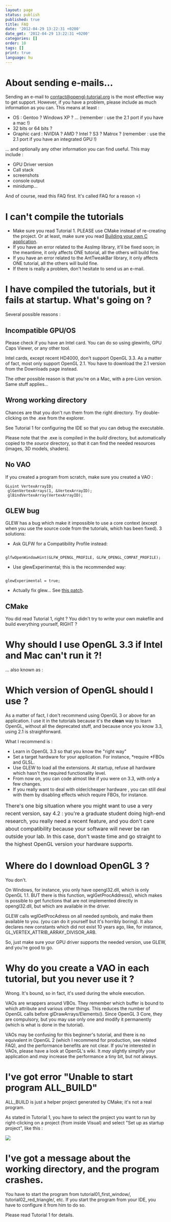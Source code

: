 ```yaml
---
layout: page
status: publish
published: true
title: FAQ
date: '2012-04-29 13:22:31 +0200'
date_gmt: '2012-04-29 13:22:31 +0200'
categories: []
order: 10
tags: []
print: true
language: hu
---
```


# About sending e-mails...

Sending an e-mail to contact@opengl-tutorial.org is the most effective way to get support. However, if you have a problem, please include as much information as you can. This means at least :

* OS : Gentoo ? Windows XP ? ... (remember : use the 2.1 port if you have a mac !)
* 32 bits or 64 bits ?
* Graphic card : NVIDIA ? AMD ? Intel ? S3 ? Matrox ? (remember : use the 2.1 port if you have an integrated GPU !)

... and optionally any other information you can find useful. This may include :

* GPU Driver version
* Call stack
* screenshots
* console output
* minidump...

And of course, read this FAQ first. It's called FAQ for a reason =)

# I can't compile the tutorials


* Make sure you read Tutorial 1. PLEASE use CMake instead of re-creating the project. Or at least, make sure you read [Building your own C application](http://www.opengl-tutorial.org/miscellaneous/building-your-own-c-application/).
* If you have an error related to the AssImp library, it'll be fixed soon; in the meantime, it only affects ONE tutorial, all the others will build fine.
* If you have an error related to the AntTweakBar library, it only affects ONE tutorial, all the others will build fine.
* If there is really a problem, don't hesitate to send us an e-mail.


# I have compiled the tutorials, but it fails at startup. What's going on ?

Several possible reasons :

## Incompatible GPU/OS

Please check if you have an Intel card. You can do so using glewinfo, GPU Caps Viewer, or any other tool.

Intel cards, except recent HD4000, don't support OpenGL 3.3. As a matter of fact, most only support OpenGL 2.1. You have to download the 2.1 version from the Downloads page instead.

The other possible reason is that you're on a Mac, with a pre-Lion version. Same stuff applies...

## Wrong working directory

Chances are that you don't run them from the right directory. Try double-clicking on the .exe from the explorer.

See Tutorial 1 for configuring the IDE so that you can debug the executable.

Please note that the .exe is compiled in the *build* directory, but automatically copied to the *source* directory, so that it can find the needed resources (images, 3D models, shaders).

## No VAO

If you created a program from scratch, make sure you created a VAO :

```
GLuint VertexArrayID;
 glGenVertexArrays(1, &VertexArrayID);
 glBindVertexArray(VertexArrayID);
```

## GLEW bug

GLEW has a bug which make it impossible to use a core context (except when you use the source code from the tutorials, which has been fixed). 3 solutions:

* Ask GLFW for a Compatibility Profile instead:

```

glfwOpenWindowHint(GLFW_OPENGL_PROFILE, GLFW_OPENGL_COMPAT_PROFILE);
```

* Use glewExperimental; this is the recommended way:

```

glewExperimental = true;
```

* Actually fix glew... See [this patch](http://code.google.com/p/opengl-tutorial-org/source/browse/external/glew-1.5.8.patch?name=0009_33).


## CMake

You did read Tutorial 1, right ? You didn't try to write your own makefile and build everything yourself, RIGHT ?

# Why should I use OpenGL 3.3 if Intel and Mac can't run it ?!

... also known as :

# Which version of OpenGL should I use ?

As a matter of fact, I don't recommend using OpenGL 3 or above for an application. I use it in the tutorials because it's the **clean** way to learn OpenGL, without all the deprecated stuff, and because once you know 3.3, using 2.1 is straighforward.

What I recommend is :

* Learn in OpenGL 3.3 so that you know the "right way"
* Set a target hardware for your application. For instance, *require *FBOs and GLSL.
* Use GLEW to load all the extensions. At startup, refuse all hardware which hasn't the required functionality level.
* From now on, you can code almost like if you were on 3.3, with only a few changes.
* If you really want to deal with older/cheaper hardware , you can still deal with them by disabling effects which require FBOs, for instance.

<div><span style="font-size: medium;"><span style="line-height: 24px;">There's one big situation where you might want to use a very recent version, say 4.2 : you're a graduate student doing high-end research, you really need a recent feature, and you don't care about compatibility because your software will never be ran outside your lab. In this case, don't waste time and go straight to the highest OpenGL version your hardware supports.</span></span></div>


# Where do I download OpenGL 3 ?

You don't.

On Windows, for instance, you only have opengl32.dll, which is only OpenGL 1.1. BUT there is this function, wglGetProcAddress(), which makes is possible to get functions that are not implemented directly in opengl32.dll, but which are available in the driver.

GLEW calls wglGetProcAdress on all needed symbols, and make them available to you. (you can do it yourself but it's horribly boring). It also declares new constants which did not exist 10 years ago, like, for instance, GL_VERTEX_ATTRIB_ARRAY_DIVISOR_ARB.

So, just make sure your GPU driver supports the needed version, use GLEW, and you're good to go.



# Why do you create a VAO in each tutorial, but you never use it ?


Wrong. It's bound, so in fact, it's used during the whole execution.

VAOs are wrappers around VBOs. They remember which buffer is bound to which attribute and various other things. This reduces the number of OpenGL calls before glDrawArrays/Elements(). Since OpenGL 3 Core, they are compulsory, but you may use only one and modify it permanently (which is what is done in the tutorial).

VAOs may be confusing for this beginner's tutorial, and there is no equivalent in OpenGL 2 (which I recommend for production, see related FAQ), and the performance benefits are not clear. If you're interested in VAOs, please have a look at OpenGL's wiki. It *may* slightly simplify your application and *may* increase the performance a tiny bit, but not always.
<div><span style="font-size: medium;"><span style="line-height: 24px;">
</span></span></div>

# I've got error "Unable to start program ALL_BUILD"

ALL_BUILD is just a helper project generated by CMake; it's not a real program.

As stated in Tutorial 1, you have to select the project you want to run by right-clicking on a project (from inside Visual) and select "Set up as startup project", like this :

![]({{site.baseurl}}/assets/images/faq/StartupProject.png)


 

# I've got a message about the working directory, and the program crashes.

You have to start the program from tutorial01_first_window/, tutorial02_red_triangle/, etc. If you start the program from your IDE, you have to configure it from him to do so.

Please read Tutorial 1 for details.
